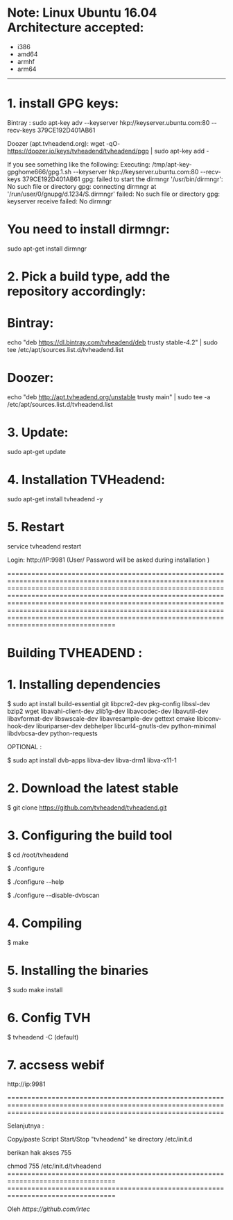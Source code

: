 # Note: Linux Ubuntu 16.04 Architecture accepted: 

- i386
- amd64
- armhf 
- arm64

________________________________________________________________________________________________

# 1. install GPG keys:
Bintray :
 sudo apt-key adv --keyserver hkp://keyserver.ubuntu.com:80 --recv-keys 379CE192D401AB61 

Doozer (apt.tvheadend.org):
 wget -qO- https://doozer.io/keys/tvheadend/tvheadend/pgp | sudo apt-key add -

If you see something like the following:
Executing: /tmp/apt-key-gpghome666/gpg.1.sh --keyserver hkp://keyserver.ubuntu.com:80 --recv-keys 379CE192D401AB61
gpg: failed to start the dirmngr '/usr/bin/dirmngr': No such file or directory
gpg: connecting dirmngr at '/run/user/0/gnupg/d.1234/S.dirmngr' failed: No such file or directory
gpg: keyserver receive failed: No dirmngr
>>>>>>>>>>>>>>>>>>>>>>>>

# You need to install dirmngr:
 sudo apt-get install dirmngr

>>>>>>>>>>>>>>>>>>>>>>>>

# 2. Pick a build type, add the repository accordingly:

# Bintray:
 echo "deb https://dl.bintray.com/tvheadend/deb trusty stable-4.2" | sudo tee /etc/apt/sources.list.d/tvheadend.list

# Doozer:
 echo "deb http://apt.tvheadend.org/unstable trusty main" | sudo tee -a /etc/apt/sources.list.d/tvheadend.list

>>>>>>>>>>>>>>>>>>>>>>>>

# 3. Update:
 sudo apt-get update

>>>>>>>>>>>>>>>>>>>>>>>>

# 4. Installation TVHeadend:
 sudo apt-get install tvheadend -y

# 5. Restart
 service tvheadend restart

>>>>>>>>>>>>>>>>>>>>>>>>
Login: 
http://IP:9981
(User/ Password will be asked during installation )

=====================================================================================================================================================================================================================================================================================================================================================================================================================

# Building TVHEADEND :
# 1. Installing dependencies
$ sudo apt install build-essential git libpcre2-dev pkg-config libssl-dev bzip2 wget libavahi-client-dev zlib1g-dev libavcodec-dev libavutil-dev libavformat-dev libswscale-dev libavresample-dev gettext cmake libiconv-hook-dev liburiparser-dev debhelper libcurl4-gnutls-dev python-minimal libdvbcsa-dev python-requests
 <p>OPTIONAL :
<p>$ sudo apt install dvb-apps libva-dev libva-drm1 libva-x11-1</p>

# 2. Download the latest stable
$ git clone https://github.com/tvheadend/tvheadend.git

# 3. Configuring the build tool
$ cd /root/tvheadend
<p>$ ./configure
<p>$ ./configure --help
<p>$ ./configure --disable-dvbscan

# 4. Compiling
$ make

# 5. Installing the binaries
$ sudo make install

# 6. Config TVH 
$ tvheadend -C (default)

# 7. accsess webif
http://ip:9981

==================================================================================================================================================================
<p>
Selanjutnya :
<p>Copy/paste Script Start/Stop "tvheadend" ke directory /etc/init.d
<p>berikan hak akses 755
<p>chmod 755 /etc/init.d/tvheadend
 <br>=================================================================================
 <br>=================================================================================
<br>
<p>Oleh <i>https://github.com/irtec</i>
